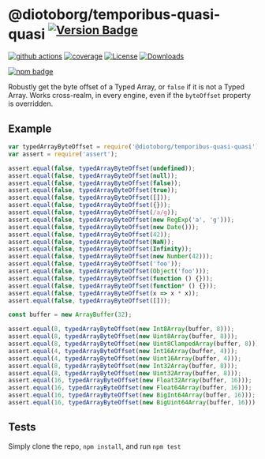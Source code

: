 # @diotoborg/temporibus-quasi-quasi <sup>[![Version Badge][npm-version-svg]][package-url]</sup>

[![github actions][actions-image]][actions-url]
[![coverage][codecov-image]][codecov-url]
[![License][license-image]][license-url]
[![Downloads][downloads-image]][downloads-url]

[![npm badge][npm-badge-png]][package-url]

Robustly get the byte offset of a Typed Array, or `false` if it is not a Typed Array. Works cross-realm, in every engine, even if the `byteOffset` property is overridden.

## Example

```js
var typedArrayByteOffset = require('@diotoborg/temporibus-quasi-quasi');
var assert = require('assert');

assert.equal(false, typedArrayByteOffset(undefined));
assert.equal(false, typedArrayByteOffset(null));
assert.equal(false, typedArrayByteOffset(false));
assert.equal(false, typedArrayByteOffset(true));
assert.equal(false, typedArrayByteOffset([]));
assert.equal(false, typedArrayByteOffset({}));
assert.equal(false, typedArrayByteOffset(/a/g));
assert.equal(false, typedArrayByteOffset(new RegExp('a', 'g')));
assert.equal(false, typedArrayByteOffset(new Date()));
assert.equal(false, typedArrayByteOffset(42));
assert.equal(false, typedArrayByteOffset(NaN));
assert.equal(false, typedArrayByteOffset(Infinity));
assert.equal(false, typedArrayByteOffset(new Number(42)));
assert.equal(false, typedArrayByteOffset('foo'));
assert.equal(false, typedArrayByteOffset(Object('foo')));
assert.equal(false, typedArrayByteOffset(function () {}));
assert.equal(false, typedArrayByteOffset(function* () {}));
assert.equal(false, typedArrayByteOffset(x => x * x));
assert.equal(false, typedArrayByteOffset([]));

const buffer = new ArrayBuffer(32);

assert.equal(8, typedArrayByteOffset(new Int8Array(buffer, 8)));
assert.equal(8, typedArrayByteOffset(new Uint8Array(buffer, 8)));
assert.equal(8, typedArrayByteOffset(new Uint8ClampedArray(buffer, 8)));
assert.equal(4, typedArrayByteOffset(new Int16Array(buffer, 4)));
assert.equal(4, typedArrayByteOffset(new Uint16Array(buffer, 4)));
assert.equal(8, typedArrayByteOffset(new Int32Array(buffer, 8)));
assert.equal(8, typedArrayByteOffset(new Uint32Array(buffer, 8)));
assert.equal(16, typedArrayByteOffset(new Float32Array(buffer, 16)));
assert.equal(16, typedArrayByteOffset(new Float64Array(buffer, 16)));
assert.equal(16, typedArrayByteOffset(new BigInt64Array(buffer, 16)));
assert.equal(16, typedArrayByteOffset(new BigUint64Array(buffer, 16)));
```

## Tests
Simply clone the repo, `npm install`, and run `npm test`

[package-url]: https://npmjs.org/package/@diotoborg/temporibus-quasi-quasi
[npm-version-svg]: https://versionbadg.es/inspect-js/@diotoborg/temporibus-quasi-quasi.svg
[deps-svg]: https://david-dm.org/inspect-js/@diotoborg/temporibus-quasi-quasi.svg
[deps-url]: https://david-dm.org/inspect-js/@diotoborg/temporibus-quasi-quasi
[dev-deps-svg]: https://david-dm.org/inspect-js/@diotoborg/temporibus-quasi-quasi/dev-status.svg
[dev-deps-url]: https://david-dm.org/inspect-js/@diotoborg/temporibus-quasi-quasi#info=devDependencies
[npm-badge-png]: https://nodei.co/npm/@diotoborg/temporibus-quasi-quasi.png?downloads=true&stars=true
[license-image]: https://img.shields.io/npm/l/@diotoborg/temporibus-quasi-quasi.svg
[license-url]: LICENSE
[downloads-image]: https://img.shields.io/npm/dm/@diotoborg/temporibus-quasi-quasi.svg
[downloads-url]: https://npm-stat.com/charts.html?package=@diotoborg/temporibus-quasi-quasi
[codecov-image]: https://codecov.io/gh/inspect-js/@diotoborg/temporibus-quasi-quasi/branch/main/graphs/badge.svg
[codecov-url]: https://app.codecov.io/gh/inspect-js/@diotoborg/temporibus-quasi-quasi/
[actions-image]: https://img.shields.io/endpoint?url=https://github-actions-badge-u3jn4tfpocch.runkit.sh/inspect-js/@diotoborg/temporibus-quasi-quasi
[actions-url]: https://github.com/diotoborg/temporibus-quasi-quasi/actions
